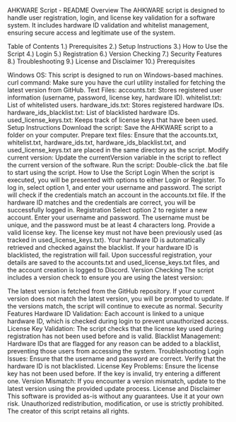 AHKWARE Script - README
Overview
The AHKWARE script is designed to handle user registration, login, and license key validation for a software system. It includes hardware ID validation and whitelist management, ensuring secure access and legitimate use of the system.

Table of Contents
1.) Prerequisites
2.) Setup Instructions
3.) How to Use the Script
4.) Login
5.) Registration
6.) Version Checking
7.) Security Features
8.) Troubleshooting
9.) License and Disclaimer
10.) Prerequisites

Windows OS: This script is designed to run on Windows-based machines.
curl command: Make sure you have the curl utility installed for fetching the latest version from GitHub.
Text Files:
accounts.txt: Stores registered user information (username, password, license key, hardware ID).
whitelist.txt: List of whitelisted users.
hardware_ids.txt: Stores registered hardware IDs.
hardware_ids_blacklist.txt: List of blacklisted hardware IDs.
used_license_keys.txt: Keeps track of license keys that have been used.
Setup Instructions
Download the script: Save the AHKWARE script to a folder on your computer.
Prepare text files: Ensure that the accounts.txt, whitelist.txt, hardware_ids.txt, hardware_ids_blacklist.txt, and used_license_keys.txt are placed in the same directory as the script.
Modify current version: Update the currentVersion variable in the script to reflect the current version of the software.
Run the script: Double-click the .bat file to start using the script.
How to Use the Script
Login
When the script is executed, you will be presented with options to either Login or Register.
To log in, select option 1, and enter your username and password.
The script will check if the credentials match an account in the accounts.txt file.
If the hardware ID matches and the credentials are correct, you will be successfully logged in.
Registration
Select option 2 to register a new account.
Enter your username and password. The username must be unique, and the password must be at least 4 characters long.
Provide a valid license key. The license key must not have been previously used (as tracked in used_license_keys.txt).
Your hardware ID is automatically retrieved and checked against the blacklist. If your hardware ID is blacklisted, the registration will fail.
Upon successful registration, your details are saved to the accounts.txt and used_license_keys.txt files, and the account creation is logged to Discord.
Version Checking
The script includes a version check to ensure you are using the latest version:

The latest version is fetched from the GitHub repository.
If your current version does not match the latest version, you will be prompted to update.
If the versions match, the script will continue to execute as normal.
Security Features
Hardware ID Validation: Each account is linked to a unique hardware ID, which is checked during login to prevent unauthorized access.
License Key Validation: The script checks that the license key used during registration has not been used before and is valid.
Blacklist Management: Hardware IDs that are flagged for any reason can be added to a blacklist, preventing those users from accessing the system.
Troubleshooting
Login Issues: Ensure that the username and password are correct. Verify that the hardware ID is not blacklisted.
License Key Problems: Ensure the license key has not been used before. If the key is invalid, try entering a different one.
Version Mismatch: If you encounter a version mismatch, update to the latest version using the provided update process.
License and Disclaimer
This software is provided as-is without any guarantees. Use it at your own risk.
Unauthorized redistribution, modification, or use is strictly prohibited.
The creator of this script retains all rights.
